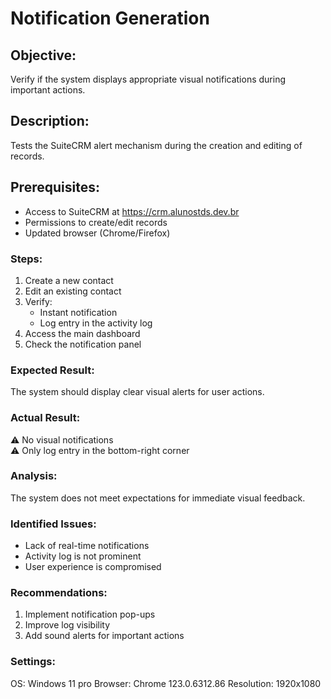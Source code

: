 # Notification Generation  
## Objective:  
Verify if the system displays appropriate visual notifications during important actions.  

## Description:  
Tests the SuiteCRM alert mechanism during the creation and editing of records.  

## Prerequisites:  
- Access to SuiteCRM at https://crm.alunostds.dev.br  
- Permissions to create/edit records  
- Updated browser (Chrome/Firefox)  

### Steps:  
1. Create a new contact  
2. Edit an existing contact  
3. Verify:  
   - Instant notification  
   - Log entry in the activity log  
4. Access the main dashboard  
5. Check the notification panel  

### Expected Result:  
The system should display clear visual alerts for user actions.  

### Actual Result:  
⚠️ No visual notifications  
⚠️ Only log entry in the bottom-right corner  

### Analysis:  
The system does not meet expectations for immediate visual feedback.  

### Identified Issues:  
- Lack of real-time notifications  
- Activity log is not prominent  
- User experience is compromised  

### Recommendations:  
1. Implement notification pop-ups  
2. Improve log visibility  
3. Add sound alerts for important actions  

### Settings:  
OS: Windows 11 pro
Browser: Chrome 123.0.6312.86
Resolution: 1920x1080